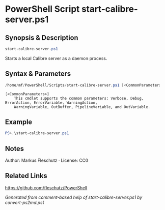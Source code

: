 # PowerShell Script start-calibre-server.ps1

## Synopsis & Description
```powershell
start-calibre-server.ps1
```

Starts a local Calibre server as a daemon process.

## Syntax & Parameters
```powershell
/home/mf/PowerShell/Scripts/start-calibre-server.ps1 [<CommonParameters>]
```

```
[<CommonParameters>]
    This cmdlet supports the common parameters: Verbose, Debug, ErrorAction, ErrorVariable, WarningAction, 
    WarningVariable, OutBuffer, PipelineVariable, and OutVariable.
```

## Example
```powershell
PS>.\start-calibre-server.ps1
```


## Notes
Author: Markus Fleschutz · License: CC0

## Related Links
https://github.com/fleschutz/PowerShell

*Generated from comment-based help of start-calibre-server.ps1 by convert-ps2md.ps1*
